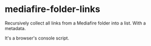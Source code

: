 # mediafire-folder-links

Recursively collect all links from a Mediafire folder into a list. With a metadata.

It's a browser's console script.
